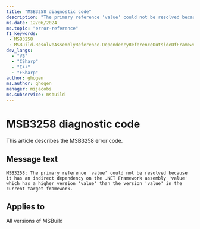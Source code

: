 ```yaml
---
title: "MSB3258 diagnostic code"
description: "The primary reference 'value' could not be resolved because it has an indirect dependency on the .NET Framework assembly 'value' which has a higher version 'value' than the version 'value' in the current target framework."
ms.date: 12/06/2024
ms.topic: "error-reference"
f1_keywords:
 - MSB3258
 - MSBuild.ResolveAssemblyReference.DependencyReferenceOutsideOfFramework
dev_langs:
  - "VB"
  - "CSharp"
  - "C++"
  - "FSharp"
author: ghogen
ms.author: ghogen
manager: mijacobs
ms.subservice: msbuild
---
```


# MSB3258 diagnostic code

<!-- :::ErrorDefinitionDescription::: -->
<!-- :::editable-content name="introDescription"::: -->
This article describes the MSB3258 error code.
<!-- :::editable-content-end::: -->

## Message text

```output
MSB3258: The primary reference 'value' could not be resolved because it has an indirect dependency on the .NET Framework assembly 'value' which has a higher version 'value' than the version 'value' in the current target framework.
```

<!-- :::editable-content name="postOutputDescription"::: -->
<!--
{StrBegin="MSB3258: "}
-->
<!-- :::editable-content-end::: -->
<!-- :::ErrorDefinitionDescription-end::: -->

## Applies to

All versions of MSBuild
